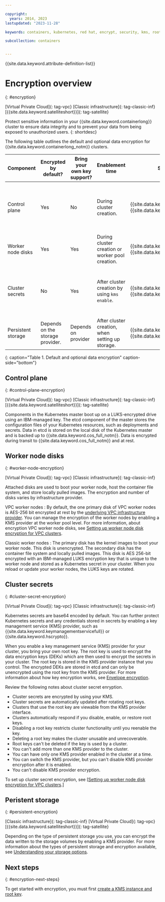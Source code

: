 ```yaml
---

copyright: 
  years: 2014, 2023
lastupdated: "2023-11-28"

keywords: containers, kubernetes, red hat, encrypt, security, kms, root key, crk

subcollection: containers


---
```


{{site.data.keyword.attribute-definition-list}}


# Encryption overview
{: #encryption}

[Virtual Private Cloud]{: tag-vpc} [Classic infrastructure]{: tag-classic-inf} [{{site.data.keyword.satelliteshort}}]{: tag-satellite}

Protect sensitive information in your {{site.data.keyword.containerlong}} cluster to ensure data integrity and to prevent your data from being exposed to unauthorized users.
{: shortdesc}

The following table outlines the default and optional data encryption for {{site.data.keyword.containerlong_notm}} clusters.


| Component | Encrypted by default? | Bring your own key support? | Enablement time | Supported KMS providers | Cross account support? |
| --- | --- | --- | --- | --- | --- |
| Control plane | Yes | No | During cluster creation. | {{site.data.keyword.hscrypto}}  \n {{site.data.keyword.keymanagementserviceshort}} | Cross account supported for Classic and VPC clusters only. | N/A | No |
| Worker node disks | Yes | Yes | During cluster creation or worker pool creation. | {{site.data.keyword.hscrypto}}  \n {{site.data.keyword.keymanagementserviceshort}} | Yes |
| Cluster secrets | No | Yes | After cluster creation by using `kms enable`. | {{site.data.keyword.hscrypto}}  \n {{site.data.keyword.keymanagementserviceshort}} | Cross account supported for Classic and VPC clusters only. |
| Persistent storage | Depends on the storage provider. | Depends on provider | After cluster creation, when setting up storage. | {{site.data.keyword.hscrypto}}  \n {{site.data.keyword.keymanagementserviceshort}} | Depends on the storage provider. |
{: caption="Table 1. Default and optional data encryption" caption-side="bottom"}



## Control plane
{: #control-plane-encryption}

[Virtual Private Cloud]{: tag-vpc} [Classic infrastructure]{: tag-classic-inf} [{{site.data.keyword.satelliteshort}}]{: tag-satellite}

Components in the Kubernetes master boot up on a LUKS-encrypted drive using an IBM-managed key. The etcd component of the master stores the configuration files of your Kubernetes resources, such as deployments and secrets. Data in etcd is stored on the local disk of the Kubernetes master and is backed up to {{site.data.keyword.cos_full_notm}}. Data is encrypted during transit to {{site.data.keyword.cos_full_notm}} and at rest. 



## Worker node disks
{: #worker-node-encryption}

[Virtual Private Cloud]{: tag-vpc} [Classic infrastructure]{: tag-classic-inf} 

Attached disks are used to boot your worker node, host the container file system, and store locally pulled images. The encryption and number of disks varies by infrastructure provider.

VPC worker nodes
:   By default, the one primary disk of VPC worker nodes is AES-256 bit encrypted at rest by the [underlying VPC infrastructure provider](/docs/vpc?topic=vpc-block-storage-about#vpc-storage-encryption). You can manage the encryption of the worker nodes by enabling a KMS provider at the worker pool level. For more information, about encryption VPC worker node disks, see [Setting up worker node disk encryption for VPC clusters](/docs/containers?topic=containers-encryption-vpc-worker-disks).

Classic worker nodes
:   The primary disk has the kernel images to boot your worker node. This disk is unencrypted. The secondary disk has the container file system and locally pulled images. This disk is AES 256-bit encrypted with an IBM-managed LUKS encryption key that is unique to the worker node and stored as a Kubernetes secret in your cluster. When you reload or update your worker nodes, the LUKS keys are rotated.




## Cluster secrets
{: #cluster-secret-encryption}

[Virtual Private Cloud]{: tag-vpc} [Classic infrastructure]{: tag-classic-inf} 

Kubernetes secrets are base64 encoded by default. You can further protect Kubernetes secrets and any credentials stored in secrets by enabling a key management service (KMS) provider, such as {{site.data.keyword.keymanagementservicefull}} or {{site.data.keyword.hscrypto}}.

When you enable a key management service (KMS) provider for your cluster, you bring your own root key. The root key is used to encrypt the data encryption keys (DEKs) which are then used to encrypt the secrets in your cluster. The root key is stored in the KMS provider instance that you control. The encrypted DEKs are stored in etcd and can only be unencrypted using the root key from the KMS provider. For more information about how key encryption works, see [Envelope encryption](/docs/key-protect?topic=key-protect-envelope-encryption).

Review the following notes about cluster secret enryption.
- Cluster secrets are encrypted by using your KMS.
- Cluster secrets are automatically updated after rotating root keys.
- Clusters that use the root key are viewable from the KMS provider interface.
- Clusters automatically respond if you disable, enable, or restore root keys.
- Disabling a root key restricts cluster functionality until you reenable the key.
- Deleting a root key makes the cluster unusable and unrecoverable.
- Root keys can't be deleted if the key is used by a cluster.
- You can't add more than one KMS provider to the cluster.
- You can have only one KMS provider enabled in the cluster at a time. 
- You can switch the KMS provider, but you can't disable KMS provider encryption after it is enabled.
- You can't disable KMS provider encryption.


To set up cluster secret encryption, see [[Setting up worker node disk encryption for VPC clusters](/docs/containers?topic=containers-encryption-secrets).]


## Peristent storage
{: #persistent-encryption}

[Classic infrastructure]{: tag-classic-inf} [Virtual Private Cloud]{: tag-vpc} [{{site.data.keyword.satelliteshort}}]{: tag-satellite}

Depending on the type of persistent storage you use, you can encrypt the data written to the storage volumes by enabling a KMS provider. For more information about the types of persistent storage and encryption available, see [Understanding your storage options](/docs/containers?topic=containers-storage-plan).


## Next steps
{: #encryption-next-steps}

To get started with encryption, you must first [create a KMS instance and root key](/docs/openshift?topic=openshift-encryption-setup).


